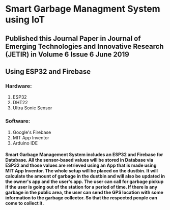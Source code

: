 # Smart Garbage Managment System using IoT

## Published this Journal Paper in Journal of Emerging Technologies and Innovative Research (JETIR) in Volume 6 Issue 6 June 2019 

## Using ESP32 and Firebase

### Hardware:
  1. ESP32
  2. DHT22
  3. Ultra Sonic Sensor
  
  
### Software:
  1. Google's Firebase
  2. MIT App Inventor
  3. Arduino IDE
  
  
#### Smart Garbage Management System includes an ESP32 and Firebase for Database. All the sensor-based values will be stored in Database via ESP32 and those values are retrieved using an App that is made using MIT App Inventor. The whole setup will be placed on the dustbin. It will calculate the amount of garbage in the dustbin and will also be updated in the owner's app and the user's app. The user can call for garbage pickup if the user is going out of the station for a period of time. If there is any garbage in the public area, the user can send the GPS location with some information to the garbage collector. So that the respected people can come to collect it.  
